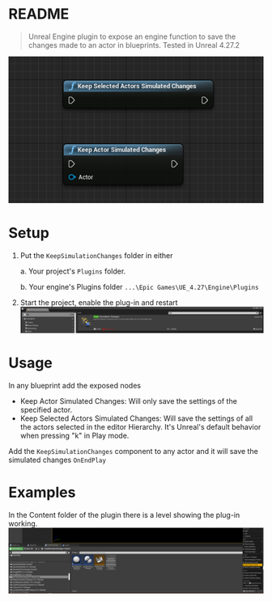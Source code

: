 # README
> Unreal Engine plugin to expose an engine function to save the changes made to an actor in blueprints. Tested in Unreal 4.27.2

![image-20220826174114969](README.assets/image-20220826174114969.png)

# Setup

1. Put the `KeepSimulationChanges` folder in either

   a. Your project's `Plugins` folder. 

   b. Your engine's Plugins folder `...\Epic Games\UE_4.27\Engine\Plugins`

2. Start the project, enable the plug-in and restart![image-20220826174847895](README.assets/image-20220826174847895.png)



# Usage

In any blueprint add the exposed nodes

- Keep Actor Simulated Changes: Will only save the settings of the specified actor.
- Keep Selected Actors Simulated Changes: Will save the settings of all the actors selected in the editor Hierarchy. It's Unreal's default behavior when pressing "k" in Play mode.

Add the `KeepSimulationChanges` component to any actor and it will save the simulated changes `OnEndPlay`



# Examples

In the Content folder of the plugin there is a level showing the plug-in working.![image-20220826174745112](README.assets/image-20220826174745112.png)
